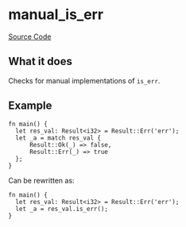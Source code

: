 # manual_is_err

[Source Code](https://github.com/software-mansion/cairo-lint/tree/main/crates/cairo-lint-core/src/lints/manual/manual_is.rs#L184)

## What it does

Checks for manual implementations of `is_err`.

## Example

```cairo
fn main() {
  let res_val: Result<i32> = Result::Err('err');
  let _a = match res_val {
      Result::Ok(_) => false,
      Result::Err(_) => true
  };
}
```

Can be rewritten as:

```cairo
fn main() {
  let res_val: Result<i32> = Result::Err('err');
  let _a = res_val.is_err();
}
```